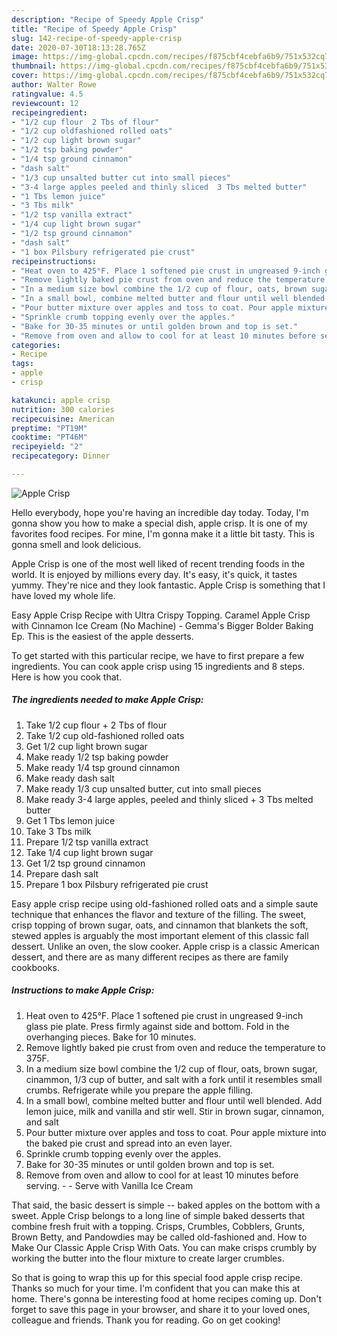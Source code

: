 ```yaml
---
description: "Recipe of Speedy Apple Crisp"
title: "Recipe of Speedy Apple Crisp"
slug: 142-recipe-of-speedy-apple-crisp
date: 2020-07-30T18:13:28.765Z
image: https://img-global.cpcdn.com/recipes/f875cbf4cebfa6b9/751x532cq70/apple-crisp-recipe-main-photo.jpg
thumbnail: https://img-global.cpcdn.com/recipes/f875cbf4cebfa6b9/751x532cq70/apple-crisp-recipe-main-photo.jpg
cover: https://img-global.cpcdn.com/recipes/f875cbf4cebfa6b9/751x532cq70/apple-crisp-recipe-main-photo.jpg
author: Walter Rowe
ratingvalue: 4.5
reviewcount: 12
recipeingredient:
- "1/2 cup flour  2 Tbs of flour"
- "1/2 cup oldfashioned rolled oats"
- "1/2 cup light brown sugar"
- "1/2 tsp baking powder"
- "1/4 tsp ground cinnamon"
- "dash salt"
- "1/3 cup unsalted butter cut into small pieces"
- "3-4 large apples peeled and thinly sliced  3 Tbs melted butter"
- "1 Tbs lemon juice"
- "3 Tbs milk"
- "1/2 tsp vanilla extract"
- "1/4 cup light brown sugar"
- "1/2 tsp ground cinnamon"
- "dash salt"
- "1 box Pilsbury refrigerated pie crust"
recipeinstructions:
- "Heat oven to 425°F. Place 1 softened pie crust in ungreased 9-inch glass pie plate. Press firmly against side and bottom. Fold in the overhanging pieces. Bake for 10 minutes."
- "Remove lightly baked pie crust from oven and reduce the temperature to 375F."
- "In a medium size bowl combine the 1/2 cup of flour, oats, brown sugar, cinammon, 1/3 cup of butter, and salt with a fork until it resembles small crumbs. Refrigerate while you prepare the apple filling."
- "In a small bowl, combine melted butter and flour until well blended. Add lemon juice, milk and vanilla and stir well. Stir in brown sugar, cinnamon, and salt"
- "Pour butter mixture over apples and toss to coat. Pour apple mixture into the baked pie crust and spread into an even layer."
- "Sprinkle crumb topping evenly over the apples."
- "Bake for 30-35 minutes or until golden brown and top is set."
- "Remove from oven and allow to cool for at least 10 minutes before serving.  Serve with Vanilla Ice Cream"
categories:
- Recipe
tags:
- apple
- crisp

katakunci: apple crisp 
nutrition: 300 calories
recipecuisine: American
preptime: "PT19M"
cooktime: "PT46M"
recipeyield: "2"
recipecategory: Dinner

---
```



![Apple Crisp](https://img-global.cpcdn.com/recipes/f875cbf4cebfa6b9/751x532cq70/apple-crisp-recipe-main-photo.jpg)

Hello everybody, hope you're having an incredible day today. Today, I'm gonna show you how to make a special dish, apple crisp. It is one of my favorites food recipes. For mine, I'm gonna make it a little bit tasty. This is gonna smell and look delicious.

Apple Crisp is one of the most well liked of recent trending foods in the world. It is enjoyed by millions every day. It's easy, it's quick, it tastes yummy. They're nice and they look fantastic. Apple Crisp is something that I have loved my whole life.

Easy Apple Crisp Recipe with Ultra Crispy Topping. Caramel Apple Crisp with Cinnamon Ice Cream (No Machine) - Gemma&#39;s Bigger Bolder Baking Ep. This is the easiest of the apple desserts.


To get started with this particular recipe, we have to first prepare a few ingredients. You can cook apple crisp using 15 ingredients and 8 steps. Here is how you cook that.

##### The ingredients needed to make Apple Crisp:

1. Take 1/2 cup flour + 2 Tbs of flour
1. Take 1/2 cup old-fashioned rolled oats
1. Get 1/2 cup light brown sugar
1. Make ready 1/2 tsp baking powder
1. Make ready 1/4 tsp ground cinnamon
1. Make ready dash salt
1. Make ready 1/3 cup unsalted butter, cut into small pieces
1. Make ready 3-4 large apples, peeled and thinly sliced + 3 Tbs melted butter
1. Get 1 Tbs lemon juice
1. Take 3 Tbs milk
1. Prepare 1/2 tsp vanilla extract
1. Take 1/4 cup light brown sugar
1. Get 1/2 tsp ground cinnamon
1. Prepare dash salt
1. Prepare 1 box Pilsbury refrigerated pie crust


Easy apple crisp recipe using old-fashioned rolled oats and a simple saute technique that enhances the flavor and texture of the filling. The sweet, crisp topping of brown sugar, oats, and cinnamon that blankets the soft, stewed apples is arguably the most important element of this classic fall dessert. Unlike an oven, the slow cooker. Apple crisp is a classic American dessert, and there are as many different recipes as there are family cookbooks. 

##### Instructions to make Apple Crisp:

1. Heat oven to 425°F. Place 1 softened pie crust in ungreased 9-inch glass pie plate. Press firmly against side and bottom. Fold in the overhanging pieces. Bake for 10 minutes.
1. Remove lightly baked pie crust from oven and reduce the temperature to 375F.
1. In a medium size bowl combine the 1/2 cup of flour, oats, brown sugar, cinammon, 1/3 cup of butter, and salt with a fork until it resembles small crumbs. Refrigerate while you prepare the apple filling.
1. In a small bowl, combine melted butter and flour until well blended. Add lemon juice, milk and vanilla and stir well. Stir in brown sugar, cinnamon, and salt
1. Pour butter mixture over apples and toss to coat. Pour apple mixture into the baked pie crust and spread into an even layer.
1. Sprinkle crumb topping evenly over the apples.
1. Bake for 30-35 minutes or until golden brown and top is set.
1. Remove from oven and allow to cool for at least 10 minutes before serving. -  - Serve with Vanilla Ice Cream


That said, the basic dessert is simple -- baked apples on the bottom with a sweet. Apple Crisp belongs to a long line of simple baked desserts that combine fresh fruit with a topping. Crisps, Crumbles, Cobblers, Grunts, Brown Betty, and Pandowdies may be called old-fashioned and. How to Make Our Classic Apple Crisp With Oats. You can make crisps crumbly by working the butter into the flour mixture to create larger crumbles. 

So that is going to wrap this up for this special food apple crisp recipe. Thanks so much for your time. I'm confident that you can make this at home. There's gonna be interesting food at home recipes coming up. Don't forget to save this page in your browser, and share it to your loved ones, colleague and friends. Thank you for reading. Go on get cooking!
